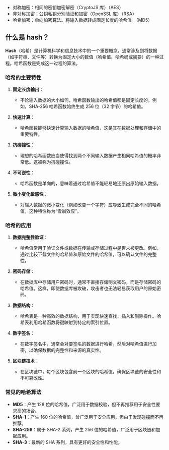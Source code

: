 - 对称加密：相同的密钥加密解密（CryptoJS 库）（AES）
- 非对称加密：公钥私钥分别验证和加密（OpenSSL 库）（RSA）
- 哈希加密：单向加密算法。将输入数据转成固定长度的哈希值。（MD5）

## 什么是 hash？

**Hash**（哈希）是计算机科学和信息技术中的一个重要概念，通常涉及到将数据（如字符串、文件等）转换为固定大小的数值（哈希值、哈希码或摘要）的一种过程。哈希函数是完成这一过程的算法。

### 哈希的主要特性

1. **固定长度输出**：

   - 不论输入数据的大小如何，哈希函数输出的哈希值都是固定长度的。例如，SHA-256 哈希函数始终生成 256 位（32 字节）的哈希值。

2. **快速计算**：

   - 哈希函数能够快速计算输入数据的哈希值，这是其在数据处理和存储中的重要特性。

3. **抗碰撞性**：

   - 理想的哈希函数应当使得找到两个不同输入数据产生相同哈希值的概率非常低。这被称为抗碰撞性。

4. **不可逆性**：

   - 哈希函数是单向的，意味着通过哈希值不能轻易地还原出原始输入数据。

5. **微小变化敏感性**：
   - 对输入数据的微小变化（例如改变一个字符）应导致生成完全不同的哈希值，这种特性称为“雪崩效应”。

### 哈希的应用

1. **数据完整性验证**：

   - 哈希值常用于验证文件或数据在传输或存储过程中是否未被更改。例如，通过比较下载文件的哈希值和原始文件的哈希值，可以确认文件的完整性。

2. **密码存储**：

   - 在数据库中存储用户密码时，通常不直接存储明文密码，而是存储密码的哈希值。这样，即使数据库被攻破，攻击者也无法轻易获取用户的原始密码。

3. **数据结构**：

   - 哈希表是一种高效的数据结构，用于实现快速查找、插入和删除操作。哈希表利用哈希函数将键映射到特定的索引位置。

4. **数字签名**：

   - 在数字签名中，通常会对要签名的数据进行哈希，然后对哈希值进行加密，以确保数据的完整性和来源的真实性。

5. **区块链技术**：
   - 在区块链中，每个区块包含前一个区块的哈希值，确保区块链的安全性和不可篡改性。

### 常见的哈希算法

- **MD5**：产生 128 位的哈希值，广泛用于数据校验，但不再推荐用于安全性要求高的场合。
- **SHA-1**：产生 160 位的哈希值，曾广泛用于安全应用，但由于发现碰撞而不再推荐。
- **SHA-256**：属于 SHA-2 系列，产生 256 位的哈希值，广泛用于区块链和加密应用。
- **SHA-3**：最新的 SHA 系列，具有更好的安全性和性能。
